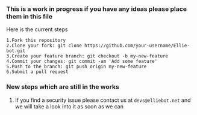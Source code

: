 ### This is a work in progress if you have any ideas please place them in this file

Here is the current steps

```
1.Fork this repository
2.Clone your fork: git clone https://github.com/your-username/Ellie-bot.git
3.Create your feature branch: git checkout -b my-new-feature
4.Commit your changes: git commit -am 'Add some feature'
5.Push to the branch: git push origin my-new-feature
6.Submit a pull request
```


### New steps which are still in the works

1. If you find a security issue please contact us at `devs@elliebot.net` and we will take a look into it as soon as we can
